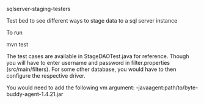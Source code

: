 sqlserver-staging-testers

Test bed to see different ways to stage data to a sql server instance

To run

mvn test

The test cases are available in StageDAOTest.java for reference. Though you will have to enter username and password in filter.properties (src/main/filters). For some other database, you would have to then configure the respective driver.

You would need to add the following vm argument:  -javaagent:path/to/byte-buddy-agent-1.4.21.jar  

